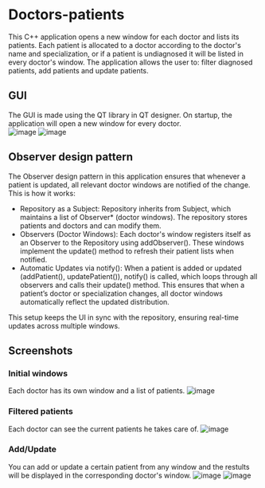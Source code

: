 # Doctors-patients
This C++ application opens a new window for each doctor and lists its patients. Each patient is allocated to a doctor according to the doctor's name and specialization, or if a patient is undiagnosed it will be listed in every doctor's window. The application allows the user to: filter diagnosed patients, add patients and update patients.

## GUI
The GUI is made using the QT library in QT designer. On startup, the application will open a new window for every doctor.\
![image](https://github.com/user-attachments/assets/e94d857a-e5c5-4ea4-8f76-27164306fd6f)
![image](https://github.com/user-attachments/assets/4ca1a2f1-a928-46ee-af9e-b972aaaf930e)


## Observer design pattern
The Observer design pattern in this application ensures that whenever a patient is updated, all relevant doctor windows are notified of the change. This is how it works:
- Repository as a Subject: Repository inherits from Subject, which maintains a list of Observer* (doctor windows). The repository stores patients and doctors and can modify them.
- Observers (Doctor Windows): Each doctor's window registers itself as an Observer to the Repository using addObserver(). These windows implement the update() method to refresh their patient lists when notified.
- Automatic Updates via notify(): When a patient is added or updated (addPatient(), updatePatient()), notify() is called, which loops through all observers and calls their update() method. This ensures that when a patient’s doctor or specialization changes, all doctor windows automatically reflect the updated distribution.

This setup keeps the UI in sync with the repository, ensuring real-time updates across multiple windows.

## Screenshots
### Initial windows
Each doctor has its own window and a list of patients.
![image](https://github.com/user-attachments/assets/5c30116e-e7fe-4461-9dee-36361f8de7e6)
### Filtered patients
Each doctor can see the current patients he takes care of.
![image](https://github.com/user-attachments/assets/280c4194-44d9-4ecd-88e4-4111a0441941)
### Add/Update
You can add or update a certain patient from any window and the restults will be displayed in the corresponding doctor's window.
![image](https://github.com/user-attachments/assets/c2bc56ff-a960-4641-a67e-cf68adff0305)
![image](https://github.com/user-attachments/assets/be40176e-b1c5-418c-b555-f87c0d2e86db)
